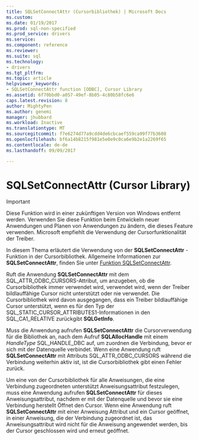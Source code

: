 ```yaml
---
title: SQLSetConnectAttr (Cursorbibliothek) | Microsoft Docs
ms.custom: 
ms.date: 01/19/2017
ms.prod: sql-non-specified
ms.prod_service: drivers
ms.service: 
ms.component: reference
ms.reviewer: 
ms.suite: sql
ms.technology:
- drivers
ms.tgt_pltfrm: 
ms.topic: article
helpviewer_keywords:
- SQLSetConnectAttr function [ODBC], Cursor Library
ms.assetid: 6f70bbd0-a057-49ef-8b05-4c80b58fc6e6
caps.latest.revision: 8
author: MightyPen
ms.author: genemi
manager: jhubbard
ms.workload: Inactive
ms.translationtype: MT
ms.sourcegitcommit: f7e6274d77a9cdd4de6cbcaef559ca99f77b3608
ms.openlocfilehash: bf6a14b8215f981e5e0e9c0ca6e9b2e1a2269f65
ms.contentlocale: de-de
ms.lasthandoff: 09/09/2017

---
```

# <a name="sqlsetconnectattr-cursor-library"></a>SQLSetConnectAttr (Cursor Library)
> [!IMPORTANT]  
>  Diese Funktion wird in einer zukünftigen Version von Windows entfernt werden. Verwenden Sie diese Funktion beim Entwickeln neuer Anwendungen und Planen von Anwendungen zu ändern, die dieses Feature verwenden. Microsoft empfiehlt die Verwendung der Cursorfunktionalität der Treiber.  
  
 In diesem Thema erläutert die Verwendung von der **SQLSetConnectAttr** -Funktion in der Cursorbibliothek. Allgemeine Informationen zur **SQLSetConnectAttr**, finden Sie unter [Funktion SQLSetConnectAttr](../../../odbc/reference/syntax/sqlsetconnectattr-function.md).  
  
 Ruft die Anwendung **SQLSetConnectAttr** mit dem SQL_ATTR_ODBC_CURSORS-Attribut, um anzugeben, ob die Cursorbibliothek immer verwendet wird, verwendet wird, wenn der Treiber bildlauffähige Cursor nicht unterstützt oder nie verwendet. Die Cursorbibliothek wird davon ausgegangen, dass ein Treiber bildlauffähige Cursor unterstützt, wenn es für den Typ der SQL_STATIC_CURSOR_ATTRIBUTES1-Informationen in den SQL_CA1_RELATIVE zurückgibt **SQLGetInfo**.  
  
 Muss die Anwendung aufrufen **SQLSetConnectAttr** die Cursorverwendung für die Bibliothek an, nach dem Aufruf **SQLAllocHandle** mit einem *HandleType* SQL_HANDLE_DBC auf, um zuordnen die Verbindung, bevor er sich mit der Datenquelle verbindet. Wenn eine Anwendung ruft **SQLSetConnectAttr** mit Attributs SQL_ATTR_ODBC_CURSORS während die Verbindung weiterhin aktiv ist, ist die Cursorbibliothek gibt einen Fehler zurück.  
  
 Um eine von der Cursorbibliothek für alle Anweisungen, die eine Verbindung zugeordneten unterstützt Anweisungsattribut festzulegen, muss eine Anwendung aufrufen **SQLSetConnectAttr** für dieses Anweisungsattribut, nachdem er mit der Datenquelle und bevor sie eine Verbindung herstellt Öffnet den Cursor. Wenn eine Anwendung ruft **SQLSetConnectAttr** mit einer Anweisung Attribut und ein Cursor geöffnet, in einer Anweisung, die der Verbindung zugeordnet ist, das Anweisungsattribut wird nicht für die Anweisung angewendet werden, bis der Cursor geschlossen wird und erneut geöffnet.

